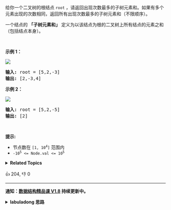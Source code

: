 <p>给你一个二叉树的根结点&nbsp;<code>root</code>&nbsp;，请返回出现次数最多的子树元素和。如果有多个元素出现的次数相同，返回所有出现次数最多的子树元素和（不限顺序）。</p>

<p>一个结点的&nbsp;<strong>「子树元素和」</strong>&nbsp;定义为以该结点为根的二叉树上所有结点的元素之和（包括结点本身）。</p>

<p>&nbsp;</p>

<p><strong>示例 1：</strong></p>

<p><img src="https://assets.leetcode.com/uploads/2021/04/24/freq1-tree.jpg" /></p>

<pre>
<strong>输入:</strong> root = [5,2,-3]
<strong>输出:</strong> [2,-3,4]
</pre>

<p><strong>示例&nbsp;2：</strong></p>

<p><img src="https://assets.leetcode.com/uploads/2021/04/24/freq2-tree.jpg" /></p>

<pre>
<strong>输入:</strong> root = [5,2,-5]
<b>输出:</b> [2]
</pre>

<p>&nbsp;</p>

<p><strong>提示:</strong></p>

<ul>
	<li>节点数在&nbsp;<code>[1, 10<sup>4</sup>]</code>&nbsp;范围内</li>
	<li><code>-10<sup>5</sup>&nbsp;&lt;= Node.val &lt;= 10<sup>5</sup></code></li>
</ul>
<details><summary><strong>Related Topics</strong></summary>树 | 深度优先搜索 | 哈希表 | 二叉树</details><br>

<div>👍 204, 👎 0</div>

<div id="labuladong"><hr>

**通知：[数据结构精品课 V1.8](https://aep.h5.xeknow.com/s/1XJHEO) 持续更新中。**

<details><summary><strong>labuladong 思路</strong></summary>

## 基本思路

前文 [手把手刷二叉树总结篇](https://labuladong.github.io/article/fname.html?fname=二叉树总结) 说过二叉树的递归分为「遍历」和「分解问题」两种思维模式，这道题需要用到「分解问题」的思维，同时要利用后序位置来计算答案。

`sum` 函数根据子树的元素和推导出原树的所有元素和，只不过在后序遍历位置添加一些统计工作，便于找出出现频率最高的子树和。

**标签：[二叉树](https://mp.weixin.qq.com/mp/appmsgalbum?__biz=MzAxODQxMDM0Mw==&action=getalbum&album_id=2121994699837177859)，后序遍历**

## 解法代码

```java
class Solution {
    // sum -> count
    HashMap<Integer, Integer> sumToCount = new HashMap<>();

    public int[] findFrequentTreeSum(TreeNode root) {
        // 遍历二叉树，记录所有子树和及出现频率
        sum(root);
        // 找到最大的出现频率
        int maxCount = 0;
        for (int count : sumToCount.values()) {
            maxCount = Math.max(maxCount, count);
        }
        // 找到最大出现频率对应的的子树和
        ArrayList<Integer> res = new ArrayList<>();
        for (Integer key : sumToCount.keySet()) {
            if (sumToCount.get(key) == maxCount) {
                res.add(key);
            }
        }
        // 转化为 Java 数组
        int[] arr = new int[res.size()];
        for (int i = 0; i < arr.length; i++) {
            arr[i] = res.get(i);
        }
        return arr;
    }

    // 定义：输入一个节点，返回以该节点为根的二叉树所有节点之和
    int sum(TreeNode root) {
        if (root == null) {
            return 0;
        }
        int leftSum = sum(root.left);
        int rightSum = sum(root.right);
        int res = root.val + leftSum + rightSum;

        // 后序遍历位置，顺手记录子树和对应的频率
        sumToCount.put(res, sumToCount.getOrDefault(res, 0) + 1);
        return res;
    }
}
```

</details>
</div>







